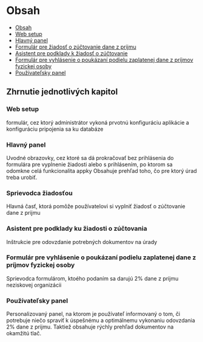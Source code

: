 # Obsah


- [Obsah](./SUMMARY.md)
- [Web setup](./setup.md)
- [Hlavný panel](./base.md)
- [Formulár pre žiadosť o zúčtovanie dane z prijmu](./zuctovanie_formular.md)
- [Asistent pre podklady k žiadosť o zúčtovanie](./zuctovanie_asistent.md)
- [Formulár pre vyhlásenie o poukázaní podielu zaplatenej dane z príjmov fyzickej osoby](./vyhlasenie_formular.md)
- [Používateľsky panel](./pouzivatelsky_panel.md)


## Zhrnutie jednotlivých kapitol

### Web setup
formulár, cez ktorý administrátor vykoná prvotnú konfiguráciu aplikácie a konfiguráciu pripojenia sa ku databáze

### Hlavný panel 
Uvodné obrazovky, cez ktoré sa dá prokračovať bez prihlásenia do formulára pre vyplnenie žiadosti alebo s prihlásením, po ktorom sa odomkne celá funkcionalita appky Obsahuje prehľad toho, čo pre ktorý úrad treba urobiť.

### Sprievodca žiadosťou 
Hlavná časť, ktorá pomôže používatelovi si vyplniť žiadosť o zúčtovanie dane z prijmu

### Asistent pre podklady ku žiadosti o zúčtovania
Inštrukcie pre odovzdanie potrebných dokumentov na úrady

### Formulár pre vyhlásenie o poukázaní podielu zaplatenej dane z príjmov fyzickej osoby
Sprievodca formulárom, ktoého podaním sa darujú 2% dane z prijmu neziskovej organizácii

### Používateľsky panel
Personalizovaný panel, na ktorom je používateľ informovaný o tom, či potrebuje niečo spraviť k úspešnému a optimálnemu vykonaniu odovzdania 2% dane z prijmu. Taktiež obsahuje rýchly prehľad dokumentov na okamžitú tlač.